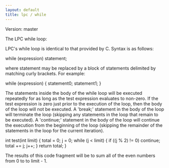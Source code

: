 ```yaml
---
layout: default
title: lpc / while
---
```


Version: master

The LPC while loop:

LPC's while loop is identical to that provided by C. Syntax is as follows:

while (expression)
statement;

where statement may be replaced by a block of statements delimited by
matching curly brackets. For example:

while (expression) {
statement0;
statement1;
}

The statements inside the body of the while loop will be executed
repeatedly for as long as the test expression evaluates to non-zero.
If the test expression is zero just prior to the execution of the loop,
then the body of the loop will not be executed. A 'break;' statement
in the body of the loop will terminate the loop (skipping any statements
in the loop that remain to be executed). A 'continue;' statement
in the body of the loop will continue the execution from the beginning
of the loop (skipping the remainder of the statements in the loop for
the current iteration).

int test(int limit)
{
total = 0;
j = 0;
while (j < limit) {
if ((j % 2) != 0)
continue;
total += j;
j++;
}
return total;
}

The results of this code fragment will be to sum all of the even numbers
from 0 to to limit - 1.
